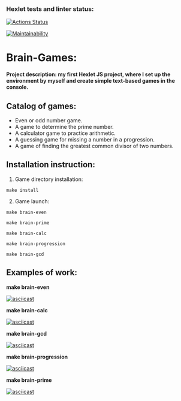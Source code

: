 ### Hexlet tests and linter status:
[![Actions Status](https://github.com/21Ner04/fullstack-javascript-project-44/workflows/hexlet-check/badge.svg)](https://github.com/21Ner04/fullstack-javascript-project-44/actions)

[![Maintainability](https://api.codeclimate.com/v1/badges/01968d1dd67f0cac8645/maintainability)](https://codeclimate.com/github/21Ner04/fullstack-javascript-project-44/maintainability)

# Brain-Games:
**Project description: my first Hexlet JS project, where I set up the environment by myself and create simple text-based games in the console.**

## Catalog of games: 
* Even or odd number game.
* A game to determine the prime number.
* A calculator game to practice arithmetic.
* A guessing game for missing a number in a progression.
* A game of finding the greatest common divisor of two numbers.

## Installation instruction:
1. Game directory installation:
```
make install
```
2. Game launch:
```
make brain-even
```
```
make brain-prime
```
```
make brain-calc
```
```
make brain-progression
```
```
make brain-gcd
```

## Examples of work: 
**make brain-even**

[![asciicast](https://asciinema.org/a/584785.svg)](https://asciinema.org/a/584785)

**make brain-calc**

[![asciicast](https://asciinema.org/a/584791.svg)](https://asciinema.org/a/584791)

**make brain-gcd**

[![asciicast](https://asciinema.org/a/584792.svg)](https://asciinema.org/a/584792)

**make brain-progression**

[![asciicast](https://asciinema.org/a/584794.svg)](https://asciinema.org/a/584794)

**make brain-prime**

[![asciicast](https://asciinema.org/a/584802.svg)](https://asciinema.org/a/584802)